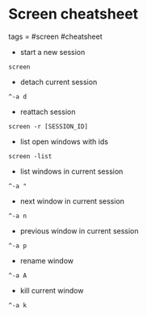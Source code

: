 
# Screen cheatsheet

tags = #screen #cheatsheet

- start a new session

```shell
screen
```

- detach current session

```shell
^-a d
```

- reattach session

```shell
screen -r [SESSION_ID]
```

- list open windows with ids

```shell
screen -list
```

- list windows in current session

```shell
^-a "
```

- next window in current session

```shell
^-a n
```

- previous window in current session

```shell
^-a p
```

- rename window

```shell
^-a A
```

- kill current window

```shell
^-a k
```
